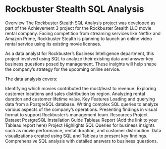 # Rockbuster Stealth SQL Analysis

Overview
The Rockbuster Stealth SQL Analysis project was developed as part of the Achievement 3 project for the Rockbuster Stealth LLC movie rental company. Facing competition from streaming services like Netflix and Amazon Prime, Rockbuster Stealth is planning to launch an online video rental service using its existing movie licenses.

As a data analyst for Rockbuster’s Business Intelligence department, this project involved using SQL to analyze their existing data and answer key business questions posed by management. These insights will help shape the company’s strategy for the upcoming online service.

The data analysis covers:

Identifying which movies contributed the most/least to revenue.
Exploring customer locations and sales distribution by region.
Analyzing rental duration and customer lifetime value.
Key Features
Loading and querying data from a PostgreSQL database.
Writing complex SQL queries to analyze various aspects of the company’s operations.
Presenting findings in visual format to support Rockbuster’s management team.
Resources
Project Dataset
PostgreSQL Installation Guide
Tableau Report (Add the link to your Tableau report here)
Project Highlights
SQL Queries for business insights such as movie performance, rental duration, and customer distribution.
Data visualizations created using SQL and Tableau to present key findings.
Comprehensive SQL analysis with detailed answers to business questions.
